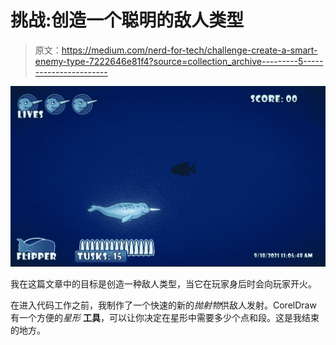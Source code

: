 # 挑战:创造一个聪明的敌人类型

> 原文：<https://medium.com/nerd-for-tech/challenge-create-a-smart-enemy-type-7222646e81f4?source=collection_archive---------5----------------------->

![](img/539de713b274f2bcbb433440e3150bc5.png)

我在这篇文章中的目标是创造一种敌人类型，当它在玩家身后时会向玩家开火。

在进入代码工作之前，我制作了一个快速的新的*抛射物*供敌人发射。CorelDraw 有一个方便的*星形* **工具**，可以让你决定在星形中需要多少个点和段。这是我结束的地方。